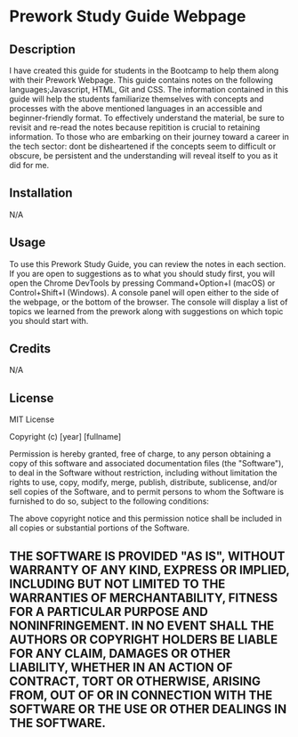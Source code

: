 # Prework Study Guide Webpage

## Description

I have created this guide for students in the Bootcamp to help them along with their Prework Webpage. This guide contains notes
on the following languages;Javascript, HTML, Git and CSS. The information contained in this guide will help the students familiarize
themselves with concepts and processes with the above mentioned languages in an accessible and beginner-friendly format. To effectively
understand the material, be sure to revisit and re-read the notes because repitition is crucial to retaining information. To those
who are embarking on their journey toward a career in the tech sector: dont be disheartened if the concepts seem to difficult or obscure,
be persistent and the understanding will reveal itself to you as it did for me.

## Installation
N/A

## Usage

To use this Prework Study Guide, you can review the notes in each section. If you are open to suggestions as to what you should study first, you will open the Chrome DevTools by pressing Command+Option+I (macOS) or Control+Shift+I (Windows).  A console panel will open either to the side of the webpage, or the bottom of the browser. The console will display a list of topics we learned from the prework along with suggestions on which topic you should start with.

## Credits

N/A

## License

MIT License

Copyright (c) [year] [fullname]

Permission is hereby granted, free of charge, to any person obtaining a copy
of this software and associated documentation files (the "Software"), to deal
in the Software without restriction, including without limitation the rights
to use, copy, modify, merge, publish, distribute, sublicense, and/or sell
copies of the Software, and to permit persons to whom the Software is
furnished to do so, subject to the following conditions:

The above copyright notice and this permission notice shall be included in all
copies or substantial portions of the Software.

THE SOFTWARE IS PROVIDED "AS IS", WITHOUT WARRANTY OF ANY KIND, EXPRESS OR
IMPLIED, INCLUDING BUT NOT LIMITED TO THE WARRANTIES OF MERCHANTABILITY,
FITNESS FOR A PARTICULAR PURPOSE AND NONINFRINGEMENT. IN NO EVENT SHALL THE
AUTHORS OR COPYRIGHT HOLDERS BE LIABLE FOR ANY CLAIM, DAMAGES OR OTHER
LIABILITY, WHETHER IN AN ACTION OF CONTRACT, TORT OR OTHERWISE, ARISING FROM,
OUT OF OR IN CONNECTION WITH THE SOFTWARE OR THE USE OR OTHER DEALINGS IN THE
SOFTWARE.
---
